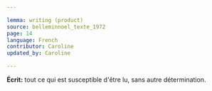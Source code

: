 ```yaml
---

lemma: writing (product)
source: belleminnoel_texte_1972
page: 14
language: French
contributor: Caroline
updated_by: Caroline

---
```


**Écrit:** tout ce qui est susceptible d'être lu, sans autre détermination.
